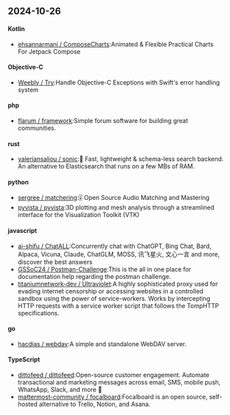 ## 2024-10-26
#### Kotlin
* [ehsannarmani / ComposeCharts](https://github.com/ehsannarmani/ComposeCharts):Animated & Flexible Practical Charts For Jetpack Compose
#### Objective-C
* [Weebly / Try](https://github.com/Weebly/Try):Handle Objective-C Exceptions with Swift's error handling system
#### php
* [flarum / framework](https://github.com/flarum/framework):Simple forum software for building great communities.
#### rust
* [valeriansaliou / sonic](https://github.com/valeriansaliou/sonic):🦔 Fast, lightweight & schema-less search backend. An alternative to Elasticsearch that runs on a few MBs of RAM.
#### python
* [sergree / matchering](https://github.com/sergree/matchering):🎚️ Open Source Audio Matching and Mastering
* [pyvista / pyvista](https://github.com/pyvista/pyvista):3D plotting and mesh analysis through a streamlined interface for the Visualization Toolkit (VTK)
#### javascript
* [ai-shifu / ChatALL](https://github.com/ai-shifu/ChatALL):Concurrently chat with ChatGPT, Bing Chat, Bard, Alpaca, Vicuna, Claude, ChatGLM, MOSS, 讯飞星火, 文心一言 and more, discover the best answers
* [GSSoC24 / Postman-Challenge](https://github.com/GSSoC24/Postman-Challenge):This is the all in one place for documentation help regarding the postman challenge.
* [titaniumnetwork-dev / Ultraviolet](https://github.com/titaniumnetwork-dev/Ultraviolet):A highly sophisticated proxy used for evading internet censorship or accessing websites in a controlled sandbox using the power of service-workers. Works by intercepting HTTP requests with a service worker script that follows the TompHTTP specifications.
#### go
* [hacdias / webdav](https://github.com/hacdias/webdav):A simple and standalone WebDAV server.
#### TypeScript
* [dittofeed / dittofeed](https://github.com/dittofeed/dittofeed):Open-source customer engagement. Automate transactional and marketing messages across email, SMS, mobile push, WhatsApp, Slack, and more 📨
* [mattermost-community / focalboard](https://github.com/mattermost-community/focalboard):Focalboard is an open source, self-hosted alternative to Trello, Notion, and Asana.
